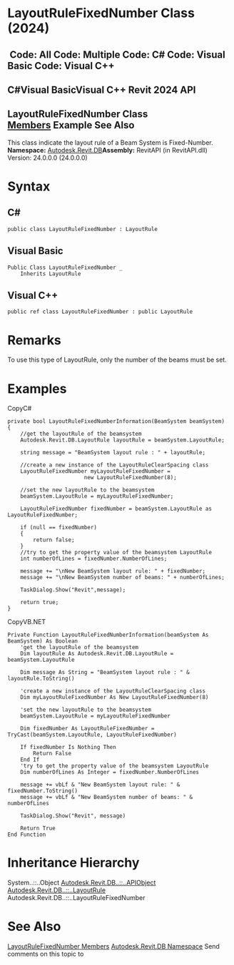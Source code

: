 # LayoutRuleFixedNumber Class (2024)

﻿
 Code: All Code: Multiple Code: C# Code: Visual Basic Code: Visual C++   
---  
C#Visual BasicVisual C++
Revit 2024 API  
---  
LayoutRuleFixedNumber Class  
[Members](de7250b5-d05a-2966-155a-1bb4dcfa391a.md "LayoutRuleFixedNumber Members") Example See Also  
---  
This class indicate the layout rule of a Beam System is Fixed-Number.
**Namespace:** [Autodesk.Revit.DB](87546ba7-461b-c646-cbb1-2cb8f5bff8b2.md "Autodesk.Revit.DB Namespace")**Assembly:** RevitAPI (in RevitAPI.dll) Version: 24.0.0.0 (24.0.0.0)
# Syntax
C#  
---  
```text
public class LayoutRuleFixedNumber : LayoutRule
```
  
Visual Basic  
---  
```text
Public Class LayoutRuleFixedNumber _
	Inherits LayoutRule
```
  
Visual C++  
---  
```text
public ref class LayoutRuleFixedNumber : public LayoutRule
```
  
# Remarks
To use this type of LayoutRule, only the number of the beams must be set. 
# Examples
CopyC#
```text
private bool LayoutRuleFixedNumberInformation(BeamSystem beamSystem)
{
    //get the layoutRule of the beamsystem
    Autodesk.Revit.DB.LayoutRule layoutRule = beamSystem.LayoutRule;

    string message = "BeamSystem layout rule : " + layoutRule;

    //create a new instance of the LayoutRuleClearSpacing class 
    LayoutRuleFixedNumber myLayoutRuleFixedNumber =
                        new LayoutRuleFixedNumber(8);

    //set the new layoutRule to the beamsystem
    beamSystem.LayoutRule = myLayoutRuleFixedNumber;

    LayoutRuleFixedNumber fixedNumber = beamSystem.LayoutRule as LayoutRuleFixedNumber;

    if (null == fixedNumber)
    {
        return false;
    }
    //try to get the property value of the beamsystem LayoutRule
    int numberOfLines = fixedNumber.NumberOfLines;

    message += "\nNew BeamSystem layout rule: " + fixedNumber;
    message += "\nNew BeamSystem number of beams: " + numberOfLines;

    TaskDialog.Show("Revit",message);

    return true;
}
```

CopyVB.NET
```text
Private Function LayoutRuleFixedNumberInformation(beamSystem As BeamSystem) As Boolean
    'get the layoutRule of the beamsystem
    Dim layoutRule As Autodesk.Revit.DB.LayoutRule = beamSystem.LayoutRule

    Dim message As String = "BeamSystem layout rule : " & layoutRule.ToString()

    'create a new instance of the LayoutRuleClearSpacing class 
    Dim myLayoutRuleFixedNumber As New LayoutRuleFixedNumber(8)

    'set the new layoutRule to the beamsystem
    beamSystem.LayoutRule = myLayoutRuleFixedNumber

    Dim fixedNumber As LayoutRuleFixedNumber = TryCast(beamSystem.LayoutRule, LayoutRuleFixedNumber)

    If fixedNumber Is Nothing Then
        Return False
    End If
    'try to get the property value of the beamsystem LayoutRule
    Dim numberOfLines As Integer = fixedNumber.NumberOfLines

    message += vbLf & "New BeamSystem layout rule: " & fixedNumber.ToString()
    message += vbLf & "New BeamSystem number of beams: " & numberOfLines

    TaskDialog.Show("Revit", message)

    Return True
End Function
```

# Inheritance Hierarchy
System..::..Object [Autodesk.Revit.DB..::..APIObject](beb86ef5-39ad-3f0d-0cd9-0c929387a2bb.md "APIObject Class") [Autodesk.Revit.DB..::..LayoutRule](c185b000-4194-6186-5964-5da2f05ace86.md "LayoutRule Class") Autodesk.Revit.DB..::..LayoutRuleFixedNumber
# See Also
[LayoutRuleFixedNumber Members](de7250b5-d05a-2966-155a-1bb4dcfa391a.md "LayoutRuleFixedNumber Members")
[Autodesk.Revit.DB Namespace](87546ba7-461b-c646-cbb1-2cb8f5bff8b2.md "Autodesk.Revit.DB Namespace")
Send comments on this topic to 